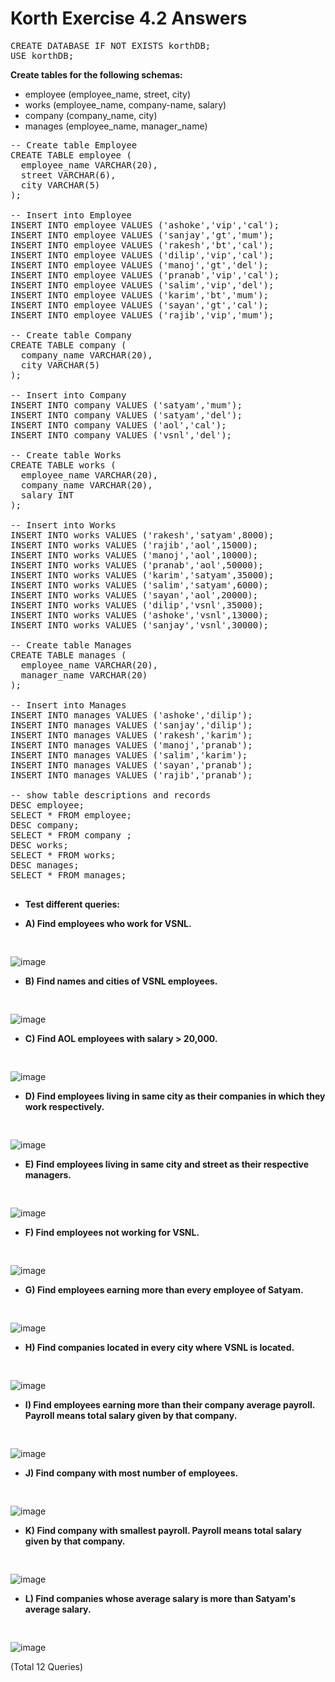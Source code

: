 # Korth Exercise 4.2 Answers

<pre>
CREATE DATABASE IF NOT EXISTS korthDB;
USE korthDB;
</pre>

**Create tables for the following schemas:**
* employee (employee_name, street, city)
* works (employee_name, company-name, salary)
* company (company_name, city)
* manages (employee_name, manager_name)

<pre>
-- Create table Employee
CREATE TABLE employee (
  employee_name VARCHAR(20),
  street VARCHAR(6),
  city VARCHAR(5)
);

-- Insert into Employee
INSERT INTO employee VALUES ('ashoke','vip','cal');
INSERT INTO employee VALUES ('sanjay','gt','mum');
INSERT INTO employee VALUES ('rakesh','bt','cal');
INSERT INTO employee VALUES ('dilip','vip','cal');
INSERT INTO employee VALUES ('manoj','gt','del');
INSERT INTO employee VALUES ('pranab','vip','cal');
INSERT INTO employee VALUES ('salim','vip','del');
INSERT INTO employee VALUES ('karim','bt','mum');
INSERT INTO employee VALUES ('sayan','gt','cal');
INSERT INTO employee VALUES ('rajib','vip','mum');

-- Create table Company
CREATE TABLE company (
  company_name VARCHAR(20),
  city VARCHAR(5) 
);

-- Insert into Company
INSERT INTO company VALUES ('satyam','mum');
INSERT INTO company VALUES ('satyam','del');
INSERT INTO company VALUES ('aol','cal');
INSERT INTO company VALUES ('vsnl','del');

-- Create table Works
CREATE TABLE works (
  employee_name VARCHAR(20),
  company_name VARCHAR(20),
  salary INT
);

-- Insert into Works
INSERT INTO works VALUES ('rakesh','satyam',8000);
INSERT INTO works VALUES ('rajib','aol',15000);
INSERT INTO works VALUES ('manoj','aol',10000); 
INSERT INTO works VALUES ('pranab','aol',50000);
INSERT INTO works VALUES ('karim','satyam',35000);
INSERT INTO works VALUES ('salim','satyam',6000);
INSERT INTO works VALUES ('sayan','aol',20000);
INSERT INTO works VALUES ('dilip','vsnl',35000);
INSERT INTO works VALUES ('ashoke','vsnl',13000);
INSERT INTO works VALUES ('sanjay','vsnl',30000);

-- Create table Manages
CREATE TABLE manages (
  employee_name VARCHAR(20),
  manager_name VARCHAR(20)
);

-- Insert into Manages
INSERT INTO manages VALUES ('ashoke','dilip');
INSERT INTO manages VALUES ('sanjay','dilip');
INSERT INTO manages VALUES ('rakesh','karim');
INSERT INTO manages VALUES ('manoj','pranab');
INSERT INTO manages VALUES ('salim','karim'); 
INSERT INTO manages VALUES ('sayan','pranab');
INSERT INTO manages VALUES ('rajib','pranab');

-- show table descriptions and records
DESC employee;
SELECT * FROM employee;
DESC company;
SELECT * FROM company ;
DESC works;
SELECT * FROM works;
DESC manages;
SELECT * FROM manages;

</pre>
* **Test different queries:**

* **A)	Find employees who work for VSNL.**
<pre>

</pre>

![image](https://github.com/toarnabtrainer/MySQL_Notes/assets/111301975/5be9e0df-7632-4ace-8a06-b00184cbff7f)

* **B)	Find names and cities of VSNL employees.**
<pre>

</pre>

![image](https://github.com/toarnabtrainer/MySQL_Notes/assets/111301975/cd0484af-d591-48eb-8da0-7ca7dc1b0bd6)

* **C)	Find AOL employees with salary > 20,000.**
<pre>

</pre>

![image](https://github.com/toarnabtrainer/MySQL_Notes/assets/111301975/f79a3b48-7c0f-4caa-ad74-89d1dcb7a873)

* **D)	Find employees living in same city as their companies in which they work respectively.**
<pre>

</pre>

![image](https://github.com/toarnabtrainer/MySQL_Notes/assets/111301975/b2a0e5bb-fc97-4266-8a4c-7595694ca45f)

* **E)	Find employees living in same city and street as their respective managers.**
<pre>

</pre>

![image](https://github.com/toarnabtrainer/MySQL_Notes/assets/111301975/4bb388df-3c69-49d0-950e-52bae35a7695)

* **F)	Find employees not working for VSNL.**
<pre>

</pre>

![image](https://github.com/toarnabtrainer/MySQL_Notes/assets/111301975/96843040-e829-4aef-9b03-bd883e38d85a)

* **G)	Find employees earning more than every employee of Satyam.**
<pre>

</pre>

![image](https://github.com/toarnabtrainer/MySQL_Notes/assets/111301975/bc1620f0-f20e-447c-b0bd-b6f004134227)

* **H)	Find companies located in every city where VSNL is located.**
<pre>

</pre>

![image](https://github.com/toarnabtrainer/MySQL_Notes/assets/111301975/293849b9-ea86-4e00-8487-9e11a0db3a93)

* **I)	Find employees earning more than their company average payroll. Payroll means total salary given by that company.**
<pre>

</pre>

![image](https://github.com/toarnabtrainer/MySQL_Notes/assets/111301975/7284a094-0a28-455f-865c-fbd5cff5ecf7)

* **J)	Find company with most number of employees.**
<pre>

</pre>

![image](https://github.com/toarnabtrainer/MySQL_Notes/assets/111301975/c492a0c2-f8d3-4dab-b4b9-8d607a4e8e02)

* **K)	Find company with smallest payroll. Payroll means total salary given by that company.**
<pre>

</pre>

![image](https://github.com/toarnabtrainer/MySQL_Notes/assets/111301975/f22e5b58-3bbc-4d4e-9f87-7f6c875fc9a7)

* **L)	Find companies whose average salary is more than Satyam's average salary.**
<pre>

</pre>

![image](https://github.com/toarnabtrainer/MySQL_Notes/assets/111301975/1147ad36-3b3a-4834-8d26-11fde17ceff9)

(Total 12 Queries)
